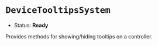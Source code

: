 # `DeviceTooltipsSystem`

*   Status: **Ready**

Provides methods for showing/hiding tooltips on a controller.
